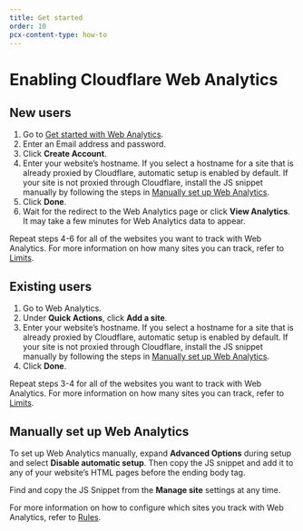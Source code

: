 ```yaml
---
title: Get started
order: 10
pcx-content-type: how-to
---
```


# Enabling Cloudflare Web Analytics

## New users

1. Go to [Get started with Web Analytics](https://dash.cloudflare.com/sign-up/web-analytics).
1. Enter an Email address and password.
1. Click **Create Account**.
2. Enter your website’s hostname. If you select a hostname for a site that is already proxied by Cloudflare, automatic setup is enabled by default. If your site is not proxied through Cloudflare, install the JS snippet manually by following the steps in [Manually set up Web Analytics](../getting-started#manually-set-up-web-analytics/).
3. Click **Done**.
4. Wait for the redirect to the Web Analytics page or click **View Analytics**. It may take a few minutes for Web Analytics data to appear.

Repeat steps 4-6 for all of the websites you want to track with Web Analytics. For more information on how many sites you can track, refer to [Limits](../understanding-web-analytics/limits/).

## Existing users

1. Go to Web Analytics.
2. Under **Quick Actions**, click **Add a site**.
3. Enter your website’s hostname. If you select a hostname for a site that is already proxied by Cloudflare, automatic setup is enabled by default. If your site is not proxied through Cloudflare, install the JS snippet manually by following the steps in [Manually set up Web Analytics](../getting-started#manually-set-up-web-analytics/).
4. Click **Done**.

Repeat steps 3-4 for all of the websites you want to track with Web Analytics. For more information on how many sites you can track, refer to [Limits](../understanding-web-analytics/limits/).

## Manually set up Web Analytics

To set up Web Analytics manually, expand **Advanced Options** during setup and select **Disable automatic setup**. Then copy the JS snippet and add it to any of your website’s HTML pages before the ending body tag.

Find and copy the JS Snippet from the **Manage site** settings at any time.

For more information on how to configure which sites you track with Web Analytics, refer to [Rules](../understanding-web-analytics/rules/).